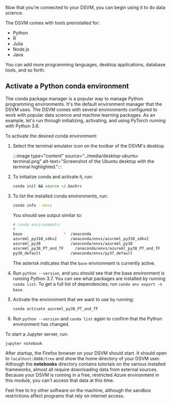 Now that you're connected to your DSVM, you can begin using it to do data science.

The DSVM comes with tools preinstalled for:

- Python
- R
- Julia
- Node.js
- Java

You can add more programming languages, desktop applications, database tools, and so forth.

## Activate a Python conda environment

The conda package manager is a popular way to manage Python programming environments. It's the default environment manager that the DSVM uses. The DSVM comes with several environments configured to work with popular data science and machine learning packages. As an example, let's run through initializing, activating, and using PyTorch running with Python 3.6.

To activate the desired conda environment:

1. Select the terminal emulator icon on the toolbar of the DSVM's desktop.

    :::image type="content" source="../media/desktop-ubuntu-terminal.png" alt-text="Screenshot of the Ubuntu desktop with the terminal highlighted.":::

1. To initialize conda and activate it, run:

    ```bash
    conda init && source ~/.bashrc
    ```

1. To list the installed conda environments, run:

    ```bash
    conda info --envs
    ```

   You should see output similar to:

   ```bash
   # conda environments:
   #
   base                  *  /anaconda
   azureml_py310_sdkv2      /anaconda/envs/azureml_py310_sdkv2
   azureml_py38             /anaconda/envs/azureml_py38
   azureml_py38_PT_and_TF     /anaconda/envs/azureml_py38_PT_and_TF
   py38_default             /anaconda/envs/py37_default
   ```

   The asterisk indicates that the `base` environment is currently active.

1. Run `python --version`, and you should see that the base environment is running Python 3.7. You can see what packages are installed by running `conda list`. To get a full list of dependencies, run `conda env export -n base`.

1. Activate the environment that we want to use by running:

    ```bash
    conda activate azureml_py38_PT_and_TF
    ```

1. Run `python --version` and `conda list` again to confirm that the Python environment has changed.

To start a Jupyter server, run:

```bash
jupyter notebook
```

After startup, the Firefox browser on your DSVM should start. It should open to `localhost:8888/tree` and show the home directory of your DSVM user. Although the **notebooks** directory contains tutorials on the various installed frameworks, almost all require downloading data from external sources. Because your DSVM is running in a free, restricted Azure environment in this module, you can't access that data at this time.

Feel free to try other software on the machine, although the sandbox restrictions affect programs that rely on internet access.
